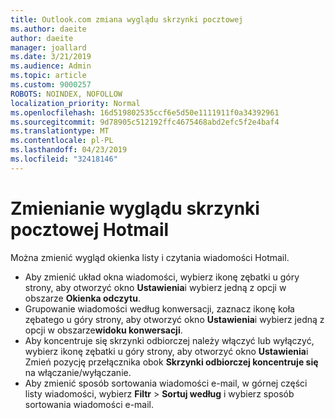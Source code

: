 ```yaml
---
title: Outlook.com zmiana wyglądu skrzynki pocztowej
ms.author: daeite
author: daeite
manager: joallard
ms.date: 3/21/2019
ms.audience: Admin
ms.topic: article
ms.custom: 9000257
ROBOTS: NOINDEX, NOFOLLOW
localization_priority: Normal
ms.openlocfilehash: 16d519802535ccf6e5d50e1111911f0a34392961
ms.sourcegitcommit: 9d78905c512192ffc4675468abd2efc5f2e4baf4
ms.translationtype: MT
ms.contentlocale: pl-PL
ms.lasthandoff: 04/23/2019
ms.locfileid: "32418146"
---
```

# <a name="change-the-look-of-your-outlookcom-mailbox"></a>Zmienianie wyglądu skrzynki pocztowej Hotmail

Można zmienić wygląd okienka listy i czytania wiadomości Hotmail.

- Aby zmienić układ okna wiadomości, wybierz ikonę zębatki u góry strony, aby otworzyć okno **Ustawienia**i wybierz jedną z opcji w obszarze **Okienka odczytu**.
- Grupowanie wiadomości według konwersacji, zaznacz ikonę koła zębatego u góry strony, aby otworzyć okno **Ustawienia**i wybierz jedną z opcji w obszarze**widoku konwersacji**.
- Aby koncentruje się skrzynki odbiorczej należy włączyć lub wyłączyć, wybierz ikonę zębatki u góry strony, aby otworzyć okno **Ustawienia**i Zmień pozycję przełącznika obok **Skrzynki odbiorczej koncentruje się** na włączanie/wyłączanie.
- Aby zmienić sposób sortowania wiadomości e-mail, w górnej części listy wiadomości, wybierz **Filtr** > **Sortuj według** i wybierz sposób sortowania wiadomości e-mail.